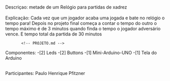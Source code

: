 <br> Descriçao: metade de um Relógio para partidas de xadrez </br>
<br> Explicação: Cada vez que um jogador acaba uma jogada e bate no relógio o tempo para! 
                 Depois no projeto final começa a contar o tempo do outro o tempo máximo é de 3 minutos quando finda o tempo o jogador adversário vence. E tempo total da partida de 30 minutos</br>
           
           <!-- PROJETO.md -->
           
Componentes: -[2] Leds
             -[2] Buttons
             -[1] Mini-Arduino-UNO
             -[1] Tela do Arduino
             
<br> Participantes: Paulo Henrique Pfitzner </br>
